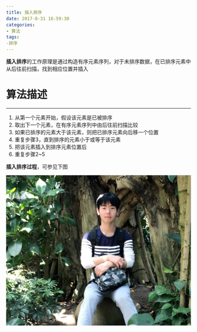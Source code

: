 ```yaml
---
title: 插入排序
date: 2017-8-31 16:59:30
categories:
- 算法
tags:
-排序
---
```


**插入排序**的工作原理是通过构造有序元素序列，对于未排序数据，在已排序元素中从后往前扫描，找到相应位置并插入

# 算法描述 #

----------

1. 从第一个元素开始，假设该元素是已被排序
2. 取出下一个元素，在有序元素序列中由后往前扫描比较
3. 如果已排序的元素大于该元素，则把已排序元素向后移一个位置
4. 重复步骤3，直到排序的元素小于或等于该元素
5. 把该元素插入到排序元素位置后
6. 重复步骤2~5

**插入排序过程**，可参见下图

![涉密单机版-01](/assets/images/we.png)



